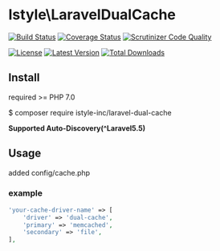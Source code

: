 # Istyle\LaravelDualCache

[![Build Status](http://img.shields.io/travis/istyle-inc/laravel-dual-cache/master.svg?style=flat-square)](https://travis-ci.org/istyle-inc/laravel-dual-cache)
[![Coverage Status](http://img.shields.io/coveralls/istyle-inc/laravel-dual-cache/master.svg?style=flat-square)](https://coveralls.io/github/istyle-inc/laravel-dual-cache?branch=master)
[![Scrutinizer Code Quality](http://img.shields.io/scrutinizer/g/istyle-inc/laravel-dual-cache.svg?style=flat-square)](https://scrutinizer-ci.com/g/istyle-inc/laravel-dual-cache/?branch=master)

[![License](http://img.shields.io/packagist/l/istyle-inc/laravel-dual-cache.svg?style=flat-square)](https://packagist.org/packages/istyle-inc/laravel-dual-cache)
[![Latest Version](http://img.shields.io/packagist/v/istyle-inc/laravel-dual-cache.svg?style=flat-square)](https://packagist.org/packages/istyle-inc/laravel-dual-cache)
[![Total Downloads](http://img.shields.io/packagist/dt/istyle-inc/laravel-dual-cache.svg?style=flat-square)](https://packagist.org/packages/istyle-inc/laravel-dual-cache)


## Install

required >= PHP 7.0

$ composer require istyle-inc/laravel-dual-cache

**Supported Auto-Discovery(^Laravel5.5)**

## Usage

added config/cache.php

### example

```php
'your-cache-driver-name' => [
    'driver' => 'dual-cache',
    'primary' => 'memcached',
    'secondary' => 'file',
],
```

